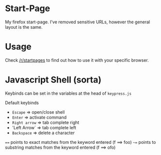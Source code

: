 # Start-Page
My firefox start-page. I've removed sensitive URLs, however the general layout is the same.

# Usage
Check [/r/startpages](https://www.reddit.com/r/startpages/) to find out how to use it with your specific browser.

# Javascript Shell (sorta)

Keybinds can be set in the variables at the head of `keypress.js`

Default keybinds
- `Escape` => open/close shell
- `Enter` => activate command
- `Right arrow` => tab complete right
- 'Left Arrow` => tab complete left
- `Backspace` => delete a character

`==` points to exact matches from the keyword entered (f ==> foo)
`~=` points to substring matches from the keyword entered (f ==> ofo)
